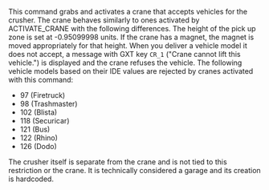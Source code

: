 This command grabs and activates a crane that accepts vehicles for the crusher. The crane behaves similarly to ones activated by ACTIVATE_CRANE with the following differences. The height of the pick up zone is set at -0.95099998 units. If the crane has a magnet, the magnet is moved appropriately for that height. When you deliver a vehicle model it does not accept, a message with GXT key `CR_1` ("Crane cannot lift this vehicle.") is displayed and the crane refuses the vehicle. The following vehicle models based on their IDE values are rejected by cranes activated with this command:

- 97 (Firetruck)
- 98 (Trashmaster)
- 102 (Blista)
- 118 (Securicar)
- 121 (Bus)
- 122 (Rhino)
- 126 (Dodo)

The crusher itself is separate from the crane and is not tied to this restriction or the crane. It is technically considered a garage and its creation is hardcoded.
